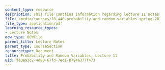 ```yaml
---
content_type: resource
description: This file contains information regarding lecture 11 notes.
file: /media/courses/18-440-probability-and-random-variables-spring-2014/fe3e93c24d8067fd7ed187946377f473_MIT18_440S14_Lecture11.pdf
file_type: application/pdf
learning_resource_types:
- Lecture Notes
ocw_type: OCWFile
parent_title: Lecture Notes
parent_type: CourseSection
resourcetype: Document
title: Probability and Random Variables, Lecture 11
uid: fe3e93c2-4d80-67fd-7ed1-87946377f473
---
```

